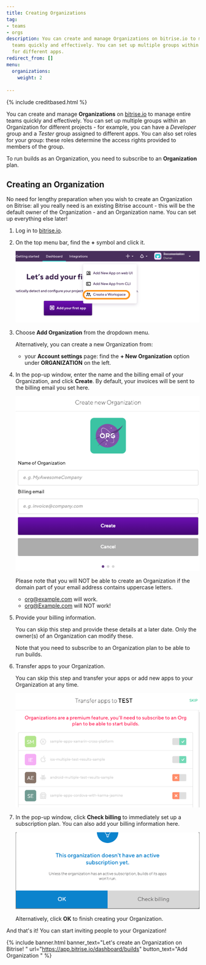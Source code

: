 ```yaml
---
title: Creating Organizations
tag:
- teams
- orgs
description: You can create and manage Organizations on bitrise.io to manage entire
  teams quickly and effectively. You can set up multiple groups within an Organization
  for different apps.
redirect_from: []
menu:
  organizations:
    weight: 2

---
```

{% include creditbased.html %}

You can create and manage **Organizations** on [bitrise.io](https://www.bitrise.io) to manage entire teams quickly and effectively. You can set up multiple groups within an Organization for different projects - for example, you can have a _Developer_ group and a _Tester_ group assigned to different apps. You can also set roles for your group: these roles determine the access rights provided to members of the group.

To run builds as an Organization, you need to subscribe to an **Organization** plan.

## Creating an Organization

No need for lengthy preparation when you wish to create an Organization on Bitrise: all you really need is an existing Bitrise account - this will be the default owner of the Organization - and an Organization name. You can set up everything else later!

1. Log in to [bitrise.io](https://www.bitrise.io).
2. On the top menu bar, find the **+** symbol and click it.

   ![{{ page.title }}](/img/team-management/organization/add-org.png)
3. Choose **Add Organization** from the dropdown menu.

   Alternatively, you can create a new Organization from:
   * your **Account settings** page: find the **+ New Organization** option under **ORGANIZATION** on the left.
4. In the pop-up window, enter the name and the billing email of your Organization, and click **Create**. By default, your invoices will be sent to the billing email you set here.

   ![{{ page.title }}](/img/create-new-org.png)

   Please note that you will NOT be able to create an Organization if the domain part of your email address contains uppercase letters.
   * org@example.com will work.
   * org@Example.com will NOT work!
5. Provide your billing information.

   You can skip this step and provide these details at a later date. Only the owner(s) of an Organization can modify these.

   Note that you need to subscribe to an Organization plan to be able to run builds.
6. Transfer apps to your Organization.

   You can skip this step and transfer your apps or add new apps to your Organization at any time.

   ![{{ page.title }}](/img/transfer-apps-test.png)
7. In the pop-up window, click **Check billing** to immediately set up a subscription plan. You can also add your billing information here.

   ![{{ page.title }}](/img/check-billing.png)

   Alternatively, click **OK** to finish creating your Organization.

And that's it! You can start inviting people to your Organization!

{% include banner.html banner_text="Let's create an Organization on Bitrise! " url="https://app.bitrise.io/dashboard/builds" button_text="Add Organization " %}
